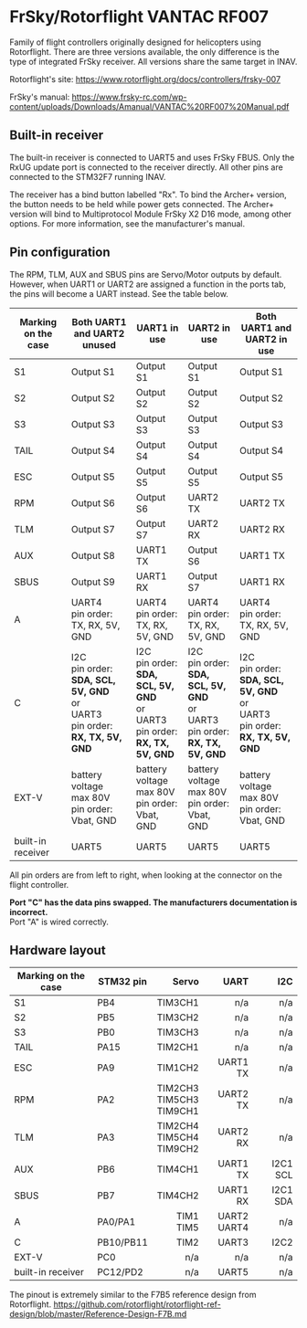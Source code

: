 FrSky/Rotorflight VANTAC RF007
==============================

Family of flight controllers originally designed for helicopters using Rotorflight.
There are three versions available, the only difference is the type of integrated FrSky receiver.
All versions share the same target in INAV.

Rotorflight's site: https://www.rotorflight.org/docs/controllers/frsky-007

FrSky's manual: https://www.frsky-rc.com/wp-content/uploads/Downloads/Amanual/VANTAC%20RF007%20Manual.pdf

Built-in receiver
-------------------

The built-in receiver is connected to UART5 and uses FrSky FBUS.
Only the RxUG update port is connected to the receiver directly.
All other pins are connected to the STM32F7 running INAV.

The receiver has a bind button labelled "Rx".
To bind the Archer+ version, the button needs to be held while power gets connected.
The Archer+ version will bind to Multiprotocol Module FrSky X2 D16 mode, among other options.
For more information, see the manufacturer's manual.

Pin configuration
-----------------

The RPM, TLM, AUX and SBUS pins are Servo/Motor outputs by default.
However, when UART1 or UART2 are assigned a function in the ports tab, the pins will become a UART instead.
See the table below.

| Marking on the case | Both UART1 and UART2 unused                                                                    | UART1 in use                                                                                   | UART2 in use                                                                                   | Both UART1 and UART2 in use                                                                    |
|---------------------|------------------------------------------------------------------------------------------------|------------------------------------------------------------------------------------------------|------------------------------------------------------------------------------------------------|------------------------------------------------------------------------------------------------|
| S1                  | Output S1                                                                                      | Output S1                                                                                      | Output S1                                                                                      | Output S1                                                                                      |
| S2                  | Output S2                                                                                      | Output S2                                                                                      | Output S2                                                                                      | Output S2                                                                                      |
| S3                  | Output S3                                                                                      | Output S3                                                                                      | Output S3                                                                                      | Output S3                                                                                      |
| TAIL                | Output S4                                                                                      | Output S4                                                                                      | Output S4                                                                                      | Output S4                                                                                      |
| ESC                 | Output S5                                                                                      | Output S5                                                                                      | Output S5                                                                                      | Output S5                                                                                      |
| RPM                 | Output S6                                                                                      | Output S6                                                                                      | UART2 TX                                                                                       | UART2 TX                                                                                       |
| TLM                 | Output S7                                                                                      | Output S7                                                                                      | UART2 RX                                                                                       | UART2 RX                                                                                       |
| AUX                 | Output S8                                                                                      | UART1 TX                                                                                       | Output S6                                                                                      | UART1 TX                                                                                       |
| SBUS                | Output S9                                                                                      | UART1 RX                                                                                       | Output S7                                                                                      | UART1 RX                                                                                       |
| A                   | UART4<br>pin order:<br>TX, RX, 5V, GND                                                         | UART4<br>pin order:<br>TX, RX, 5V, GND                                                         | UART4<br>pin order:<br>TX, RX, 5V, GND                                                         | UART4<br>pin order:<br>TX, RX, 5V, GND                                                         |
| C                   | I2C<br>pin order:<br>**SDA, SCL, 5V, GND**<br>or<br>UART3<br>pin order:<br>**RX, TX, 5V, GND** | I2C<br>pin order:<br>**SDA, SCL, 5V, GND**<br>or<br>UART3<br>pin order:<br>**RX, TX, 5V, GND** | I2C<br>pin order:<br>**SDA, SCL, 5V, GND**<br>or<br>UART3<br>pin order:<br>**RX, TX, 5V, GND** | I2C<br>pin order:<br>**SDA, SCL, 5V, GND**<br>or<br>UART3<br>pin order:<br>**RX, TX, 5V, GND** |
| EXT-V               | battery voltage<br>max 80V<br>pin order:<br>Vbat, GND                                          | battery voltage<br>max 80V<br>pin order:<br>Vbat, GND                                          | battery voltage<br>max 80V<br>pin order:<br>Vbat, GND                                          | battery voltage<br>max 80V<br>pin order:<br>Vbat, GND                                          |
| built-in receiver   | UART5                                                                                          | UART5                                                                                          | UART5                                                                                          | UART5                                                                                          |

All pin orders are from left to right, when looking at the connector on the flight controller.

**Port "C" has the data pins swapped. The manufacturers documentation is incorrect.**  
Port "A" is wired correctly.

Hardware layout
---------------


| Marking on the case | STM32 pin |                         Servo |           UART |      I2C |
|---------------------|-----------|------------------------------:|---------------:|---------:|
| S1                  | PB4       |                       TIM3CH1 |            n/a |      n/a |
| S2                  | PB5       |                       TIM3CH2 |            n/a |      n/a |
| S3                  | PB0       |                       TIM3CH3 |            n/a |      n/a |
| TAIL                | PA15      |                       TIM2CH1 |            n/a |      n/a |
| ESC                 | PA9       |                       TIM1CH2 |       UART1 TX |      n/a |
| RPM                 | PA2       | TIM2CH3<br>TIM5CH3<br>TIM9CH1 |       UART2 TX |      n/a |
| TLM                 | PA3       | TIM2CH4<br>TIM5CH4<br>TIM9CH2 |       UART2 RX |      n/a |
| AUX                 | PB6       |                       TIM4CH1 |       UART1 TX | I2C1 SCL |
| SBUS                | PB7       |                       TIM4CH2 |       UART1 RX | I2C1 SDA |
| A                   | PA0/PA1   |                  TIM1<br>TIM5 | UART2<br>UART4 |      n/a |
| C                   | PB10/PB11 |                          TIM2 |          UART3 |     I2C2 |
| EXT-V               | PC0       |                           n/a | n/a            | n/a      |
| built-in receiver   | PC12/PD2  |                           n/a |          UART5 |      n/a |

The pinout is extremely similar to the F7B5 reference design from Rotorflight.
https://github.com/rotorflight/rotorflight-ref-design/blob/master/Reference-Design-F7B.md